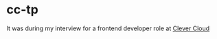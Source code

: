 # cc-tp

It was during my interview for a frontend developer role at [Clever Cloud](https://www.clever-cloud.com/)
